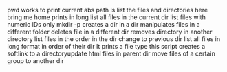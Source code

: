 pwd works to print current abs path
ls list the files and directories here
bring me home
prints in long
list all files in the current dir
list files with numeric IDs only
mkdir -p creates a dir in a dir
manipulates files in a different folder
deletes file in a different dir
removes directory in another directory
list files in the order in the dir
change to previous dir
list all files in long format in order of their dir
It prints a file type
this script creates a softlink to a directoryupdate html files in parent dir
move files of a certain group to another dir